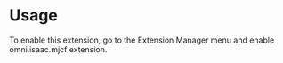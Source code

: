 # Usage

To enable this extension, go to the Extension Manager menu and enable omni.isaac.mjcf extension.

